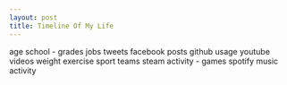 ```yaml
---
layout: post
title: Timeline Of My Life
---
```


age
school - grades
jobs
tweets
facebook posts
github usage
youtube videos
weight
exercise
sport teams
steam activity - games
spotify music activity
